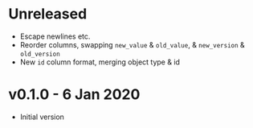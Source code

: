 # Unreleased

* Escape newlines etc.
* Reorder columns, swapping `new_value` & `old_value`, & `new_version` & `old_version`
* New `id` column format, merging object type & id

# v0.1.0 - 6 Jan 2020

* Initial version
